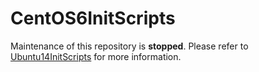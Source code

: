 # CentOS6InitScripts

Maintenance of this repository is **stopped**. Please refer to [Ubuntu14InitScripts](https://github.com/genxium/Ubuntu14InitScripts) for more information.

